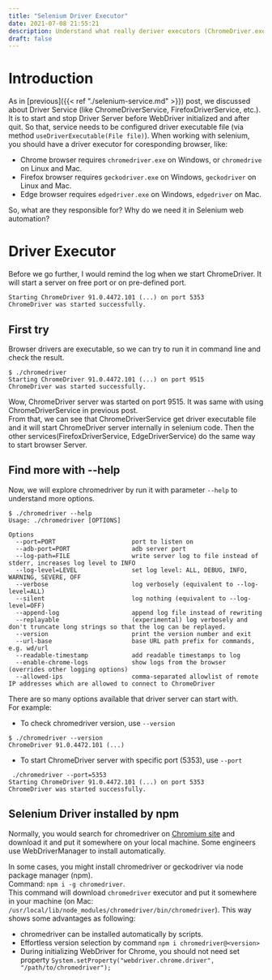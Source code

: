 ```yaml
---
title: "Selenium Driver Executor"
date: 2021-07-08 21:55:21
description: Understand what really deriver executors (ChromeDriver.exe, GeckoDriver.exe, EdgeDriver.exe) are.
draft: false
---
```


# Introduction
As in [previous]({{< ref "./selenium-service.md" >}}) post, we discussed about Driver Service (like ChromeDriverService, FirefoxDriverService, etc.). It is to start and stop Driver Server before WebDriver initialized and after quit. So that, service needs to be configured driver executable file (via method `useDriverExecutable(File file)`). When working with selenium, you should have a driver executor for coresponding browser, like:
- Chrome browser requires `chromedriver.exe` on Windows, or `chromedrive` on Linux and Mac.
- Firefox browser requires `geckodriver.exe` on Windows, `geckodriver` on Linux and Mac.
- Edge browser requires `edgedriver.exe` on Windows, `edgedriver` on Mac.

So, what are they responsible for? Why do we need it in Selenium web automation?

# Driver Executor
Before we go further, I would remind the log when we start ChromeDriver. It will start a server on free port or on pre-defined port.
```
Starting ChromeDriver 91.0.4472.101 (...) on port 5353
ChromeDriver was started successfully.
```

## First try
Browser drivers are executable, so we can try to run it in command line and check the result.
```
$ ./chromedriver 
Starting ChromeDriver 91.0.4472.101 (...) on port 9515
ChromeDriver was started successfully.
```

Wow, ChromeDriver server was started on port 9515. It was same with using ChromeDriverService in previous post.  
From that, we can see that ChromeDriverService get driver executable file and it will start ChromeDriver server internally in selenium code. Then the other services(FirefoxDriverService, EdgeDriverService) do the same way to start browser Server.

## Find more with \--help
Now, we will explore chromedriver by run it with parameter `--help` to understand more options.

```
$ ./chromedriver --help
Usage: ./chromedriver [OPTIONS]

Options
  --port=PORT                     port to listen on
  --adb-port=PORT                 adb server port
  --log-path=FILE                 write server log to file instead of stderr, increases log level to INFO
  --log-level=LEVEL               set log level: ALL, DEBUG, INFO, WARNING, SEVERE, OFF
  --verbose                       log verbosely (equivalent to --log-level=ALL)
  --silent                        log nothing (equivalent to --log-level=OFF)
  --append-log                    append log file instead of rewriting
  --replayable                    (experimental) log verbosely and don't truncate long strings so that the log can be replayed.
  --version                       print the version number and exit
  --url-base                      base URL path prefix for commands, e.g. wd/url
  --readable-timestamp            add readable timestamps to log
  --enable-chrome-logs            show logs from the browser (overrides other logging options)
  --allowed-ips                   comma-separated allowlist of remote IP addresses which are allowed to connect to ChromeDriver
```

There are so many options available that driver server can start with.  
For example:
- To check chromedriver version, use `--version`
```
$ ./chromedriver --version
ChromeDriver 91.0.4472.101 (...)
```
- To start ChromeDriver server with specific port (5353), use `--port`
```
 ./chromedriver --port=5353
Starting ChromeDriver 91.0.4472.101 (...) on port 5353
ChromeDriver was started successfully.
```

## Selenium Driver installed by npm
Normally, you would search for chromedriver on [Chromium site](https://chromedriver.chromium.org/) and download it and put it somewhere on your local machine. Some engineers use WebDriverManager to install automatically.

In some cases, you might install chromedriver or geckodriver via node package manager (npm).  
Command: `npm i -g chromedriver`.  
This command will download `chromedriver` executor and put it somewhere in your machine (on Mac: `/usr/local/lib/node_modules/chromedriver/bin/chromedriver`).
This way shows some advantages as following: 
- chromedriver can be installed automatically by scripts.
- Effortless version selection by command `npm i chromedriver@<version>`
- During initializing WebDriver for Chrome, you should not need set property `System.setProperty("webdriver.chrome.driver", "/path/to/chromedriver");`


